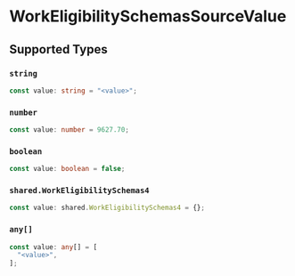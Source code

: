 # WorkEligibilitySchemasSourceValue


## Supported Types

### `string`

```typescript
const value: string = "<value>";
```

### `number`

```typescript
const value: number = 9627.70;
```

### `boolean`

```typescript
const value: boolean = false;
```

### `shared.WorkEligibilitySchemas4`

```typescript
const value: shared.WorkEligibilitySchemas4 = {};
```

### `any[]`

```typescript
const value: any[] = [
  "<value>",
];
```

